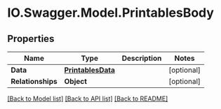 # IO.Swagger.Model.PrintablesBody
## Properties

Name | Type | Description | Notes
------------ | ------------- | ------------- | -------------
**Data** | [**PrintablesData**](PrintablesData.md) |  | [optional] 
**Relationships** | **Object** |  | [optional] 

[[Back to Model list]](../README.md#documentation-for-models) [[Back to API list]](../README.md#documentation-for-api-endpoints) [[Back to README]](../README.md)

